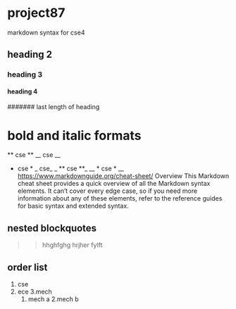 # project87
markdown syntax for cse4
## heading 2
### heading 3
#### heading 4
####### last length of heading
# bold and italic formats
** cse **
__ cse __
* cse *
_ cse_
_ ** cse **_
__ * cse * __
https://www.markdownguide.org/cheat-sheet/
Overview
This Markdown cheat sheet provides a quick overview of all the Markdown syntax elements. It can’t cover every edge case, so if you need more information about any of these elements, refer to the reference guides for basic syntax and extended syntax.
## nested blockquotes
>>hhghfghg
>>hrjher
>>fylft
## order list
1. cse
2. ece
3.mech
   1. mech a
   2.mech b

